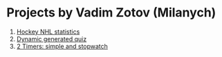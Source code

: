 # Projects by Vadim Zotov (Milanych)

1. [Hockey NHL statistics](https://milanych.github.io/stat-data)
2. [Dynamic generated quiz](https://milanych.github.io/quiz)
3. [2 Timers: simple and stopwatch](https://milanych.github.io/countdown)
